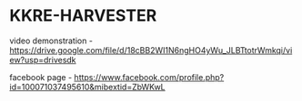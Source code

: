 # KKRE-HARVESTER

video demonstration -https://drive.google.com/file/d/18cBB2WI1N6ngHO4yWu_JLBTtotrWmkqi/view?usp=drivesdk

facebook page - https://www.facebook.com/profile.php?id=100071037495610&mibextid=ZbWKwL
